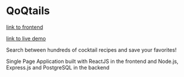 # QoQtails  

[link to frontend](https://github.com/Korka13/qoqtails)  

[link to live demo](https://qoqtails.cau.cx)  

Search between hundreds of cocktail recipes and save your favorites!  

Single Page Application built with ReactJS in the frontend and Node.js, Express.js and PostgreSQL in the backend